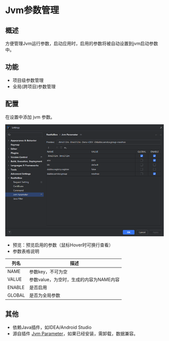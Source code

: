 # Jvm参数管理

## 概述

方便管理Jvm运行参数，启动应用时，启用的参数将被自动设置到jvm启动参数中。

## 功能

- 项目级参数管理
- 全局(跨项目)参数管理

## 配置

在设置中添加 jvm 参数。

![img.png](images/1717509596336.png)

- 预览：预览启用的参数（鼠标Hover时可换行查看）
- 参数表格说明

| 列名     | 描述                       |
|--------|--------------------------|
| NAME   | 参数key，不可为空               |
| VALUE  | 参数value，为空时，生成的内容为NAME内容 |
| ENABLE | 是否启用                     |
| GLOBAL | 是否为全局参数                  |

## 其他

- 依赖Java插件，如IDEA/Android Studio
- 源自插件 <a href="https://plugins.jetbrains.com/plugin/13204-jvm-parameter">Jvm Parameter</a>，如果已经安装，需卸载，数据兼容。